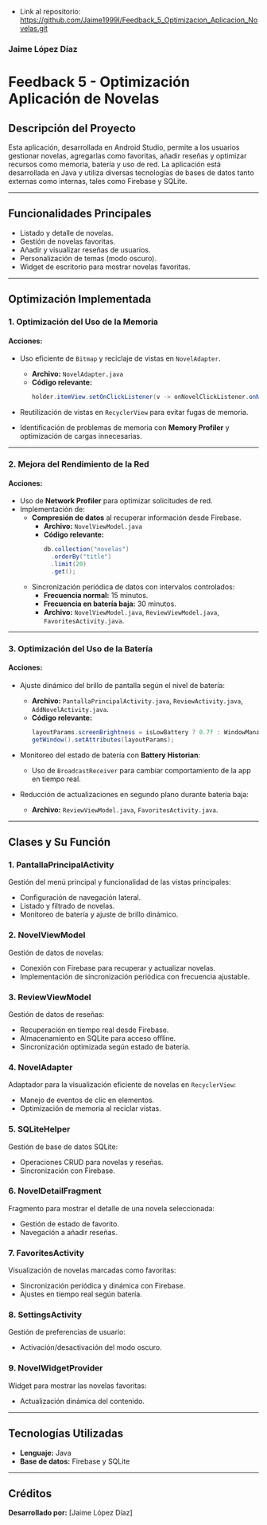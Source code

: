 - Link al repositorio: 
https://github.com/Jaime1999l/Feedback_5_Optimizacion_Aplicacion_Novelas.git

### Jaime López Díaz

# Feedback 5 - Optimización Aplicación de Novelas

## Descripción del Proyecto

Esta aplicación, desarrollada en Android Studio, permite a los usuarios gestionar novelas, agregarlas como favoritas, añadir reseñas y optimizar recursos como memoria, batería y uso de red. La aplicación está desarrollada en Java y utiliza diversas tecnologías de bases de datos tanto externas como internas, tales como Firebase y SQLite.

---

## Funcionalidades Principales

- Listado y detalle de novelas.
- Gestión de novelas favoritas.
- Añadir y visualizar reseñas de usuarios.
- Personalización de temas (modo oscuro).
- Widget de escritorio para mostrar novelas favoritas.

---

## Optimización Implementada

### **1. Optimización del Uso de la Memoria**
#### Acciones:
- Uso eficiente de `Bitmap` y reciclaje de vistas en `NovelAdapter`.
  - **Archivo:** `NovelAdapter.java`
  - **Código relevante:**
    ```java
    holder.itemView.setOnClickListener(v -> onNovelClickListener.onNovelClick(currentNovel));
    ```
- Reutilización de vistas en `RecyclerView` para evitar fugas de memoria.

- Identificación de problemas de memoria con **Memory Profiler** y optimización de cargas innecesarias.

---

### **2. Mejora del Rendimiento de la Red**
#### Acciones:
- Uso de **Network Profiler** para optimizar solicitudes de red.
- Implementación de:
  - **Compresión de datos** al recuperar información desde Firebase.
    - **Archivo:** `NovelViewModel.java`
    - **Código relevante:**
      ```java
      db.collection("novelas")
        .orderBy("title")
        .limit(20)
        .get();
      ```
  - Sincronización periódica de datos con intervalos controlados:
    - **Frecuencia normal:** 15 minutos.
    - **Frecuencia en batería baja:** 30 minutos.
    - **Archivo:** `NovelViewModel.java`, `ReviewViewModel.java`, `FavoritesActivity.java`.

---

### **3. Optimización del Uso de la Batería**
#### Acciones:
- Ajuste dinámico del brillo de pantalla según el nivel de batería:
  - **Archivo:** `PantallaPrincipalActivity.java`, `ReviewActivity.java`, `AddNovelActivity.java`.
  - **Código relevante:**
    ```java
    layoutParams.screenBrightness = isLowBattery ? 0.7f : WindowManager.LayoutParams.BRIGHTNESS_OVERRIDE_NONE;
    getWindow().setAttributes(layoutParams);
    ```
- Monitoreo del estado de batería con **Battery Historian**:
  - Uso de `BroadcastReceiver` para cambiar comportamiento de la app en tiempo real.

- Reducción de actualizaciones en segundo plano durante batería baja:
  - **Archivo:** `ReviewViewModel.java`, `FavoritesActivity.java`.

---

## Clases y Su Función

### **1. PantallaPrincipalActivity**
Gestión del menú principal y funcionalidad de las vistas principales:
- Configuración de navegación lateral.
- Listado y filtrado de novelas.
- Monitoreo de batería y ajuste de brillo dinámico.

### **2. NovelViewModel**
Gestión de datos de novelas:
- Conexión con Firebase para recuperar y actualizar novelas.
- Implementación de sincronización periódica con frecuencia ajustable.

### **3. ReviewViewModel**
Gestión de datos de reseñas:
- Recuperación en tiempo real desde Firebase.
- Almacenamiento en SQLite para acceso offline.
- Sincronización optimizada según estado de batería.

### **4. NovelAdapter**
Adaptador para la visualización eficiente de novelas en `RecyclerView`:
- Manejo de eventos de clic en elementos.
- Optimización de memoria al reciclar vistas.

### **5. SQLiteHelper**
Gestión de base de datos SQLite:
- Operaciones CRUD para novelas y reseñas.
- Sincronización con Firebase.

### **6. NovelDetailFragment**
Fragmento para mostrar el detalle de una novela seleccionada:
- Gestión de estado de favorito.
- Navegación a añadir reseñas.

### **7. FavoritesActivity**
Visualización de novelas marcadas como favoritas:
- Sincronización periódica y dinámica con Firebase.
- Ajustes en tiempo real según batería.

### **8. SettingsActivity**
Gestión de preferencias de usuario:
- Activación/desactivación del modo oscuro.

### **9. NovelWidgetProvider**
Widget para mostrar las novelas favoritas:
- Actualización dinámica del contenido.

---

## Tecnologías Utilizadas

- **Lenguaje:** Java
- **Base de datos:** Firebase y SQLite

---

## Créditos

**Desarrollado por:** [Jaime López Díaz]  

